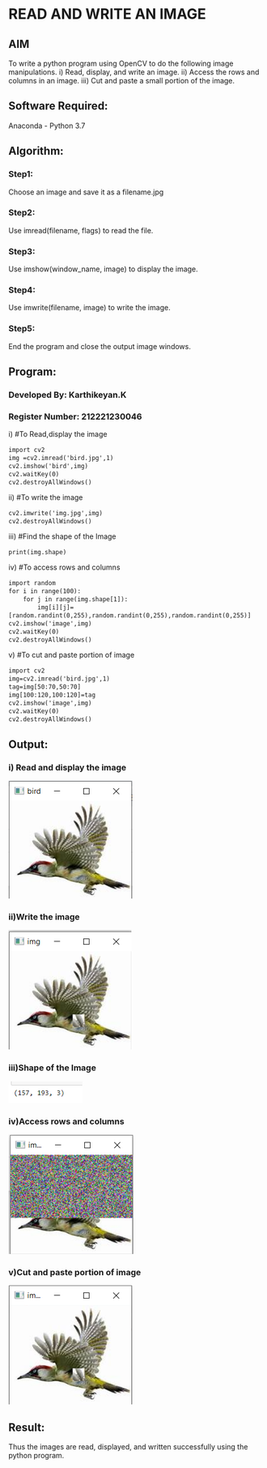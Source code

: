 # READ AND WRITE AN IMAGE
## AIM
To write a python program using OpenCV to do the following image manipulations.
i) Read, display, and write an image.
ii) Access the rows and columns in an image.
iii) Cut and paste a small portion of the image.

## Software Required:
Anaconda - Python 3.7
## Algorithm:
### Step1:
Choose an image and save it as a filename.jpg
### Step2:
Use imread(filename, flags) to read the file.
### Step3:
Use imshow(window_name, image) to display the image.
### Step4:
Use imwrite(filename, image) to write the image.
### Step5:
End the program and close the output image windows.
## Program:
### Developed By: Karthikeyan.K
### Register Number: 212221230046
i) #To Read,display the image
```
import cv2
img =cv2.imread('bird.jpg',1)
cv2.imshow('bird',img)
cv2.waitKey(0)
cv2.destroyAllWindows()
```
ii) #To write the image
```
cv2.imwrite('img.jpg',img)
cv2.destroyAllWindows()
```
iii) #Find the shape of the Image
```python3
print(img.shape)
```
iv) #To access rows and columns
```python3
import random
for i in range(100):
    for j in range(img.shape[1]):
        img[i][j]=[random.randint(0,255),random.randint(0,255),random.randint(0,255)]
cv2.imshow('image',img)
cv2.waitKey(0)
cv2.destroyAllWindows()
```
v) #To cut and paste portion of image
```python3
import cv2
img=cv2.imread('bird.jpg',1)
tag=img[50:70,50:70]
img[100:120,100:120]=tag
cv2.imshow('image',img)
cv2.waitKey(0)
cv2.destroyAllWindows()
```

## Output:

### i) Read and display the image
![output](oprs.png)

### ii)Write the image
![output](opw.png)

### iii)Shape of the Image
![output](opshape.png)

### iv)Access rows and columns
![output](opaccess.png)

### v)Cut and paste portion of image
![output](opcp.png)

## Result:
Thus the images are read, displayed, and written successfully using the python program.


